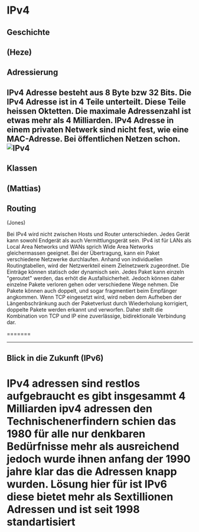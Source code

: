 # IPv4

## Geschichte
(Heze)
----

## Adressierung
IPv4 Adresse besteht aus 8 Byte bzw 32 Bits.
Die IPv4 Adresse ist in 4 Teile unterteilt.
Diese Teile heissen Oktetten.
Die maximale Adressenzahl ist etwas mehr als 4 Milliarden.
IPv4 Adresse in einem privaten Netwerk sind nicht fest, wie eine MAC-Adresse.
Bei öffentlichen Netzen schon.
![IPv4](https://blog.keycdn.com/blog/wp-content/uploads/2016/07/ipv4-address.png "IPv4")
----
## Klassen
(Mattias)
----
## Routing
(Jones)

Bei IPv4 wird nicht zwischen Hosts und Router unterschieden. Jedes Gerät kann sowohl Endgerät als auch Vermittlungsgerät sein.
IPv4 ist für LANs als Local Area Networks und WANs sprich Wide Area Networks gleichermassen geeignet.
Bei der Übertragung, kann ein Paket verschiedene Netzwerke durchlaufen. Anhand von individuellen Routingtabellen, wird der Netzwerkteil einem 
Zielnetzwerk zugeordnet. Die Einträge können statisch oder dynamisch sein. Jedes Paket kann einzeln "geroutet" werden,
das erhöt die Ausfallsicherheit. Jedoch können daher einzelne Pakete verloren gehen oder verschiedene
Wege nehmen. Die Pakete können auch doppelt, und sogar fragmentiert beim Empfänger angkommen.
Wenn TCP eingesetzt wird, wird neben dem Aufheben der Längenbschränkung auch der Paketverlust
durch Wiederholung korrigiert, doppelte Pakete werden erkannt und verworfen.
Daher stellt die Kombination von TCP und IP eine zuverlässige, bidirektionale Verbindung dar.

=======

----
## Blick in die Zukunft (IPv6)
IPv4 adressen sind restlos aufgebraucht es gibt insgesammt 4 Milliarden ipv4 adressen
den Technischenerfindern schien das 1980 für alle nur denkbaren Bedürfnisse mehr als ausreichend jedoch wurde ihnen anfang der 1990 jahre klar das die Adressen knapp wurden. Lösung hier für ist IPv6 diese bietet mehr als Sextillionen Adressen und ist seit 1998 standartisiert
=======
